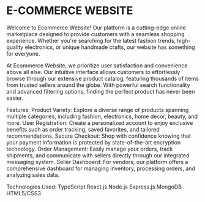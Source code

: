 # E-COMMERCE WEBSITE

Welcome to Ecommerce Website! Our platform is a cutting-edge online marketplace designed to provide customers with a seamless shopping experience. Whether you're searching for the latest fashion trends, high-quality electronics, or unique handmade crafts, our website has something for everyone.

At Ecommerce Website, we prioritize user satisfaction and convenience above all else. Our intuitive interface allows customers to effortlessly browse through our extensive product catalog, featuring thousands of items from trusted sellers around the globe. With powerful search functionality and advanced filtering options, finding the perfect product has never been easier.

Features:
Product Variety: Explore a diverse range of products spanning multiple categories, including fashion, electronics, home decor, beauty, and more.
User Registration: Create a personalized account to enjoy exclusive benefits such as order tracking, saved favorites, and tailored recommendations.
Secure Checkout: Shop with confidence knowing that your payment information is protected by state-of-the-art encryption technology.
Order Management: Easily manage your orders, track shipments, and communicate with sellers directly through our integrated messaging system.
Seller Dashboard: For vendors, our platform offers a comprehensive dashboard for managing inventory, processing orders, and analyzing sales data.

Technologies Used:
TypeScript
React.js
Node.js
Express.js
MongoDB
HTML5/CSS3
